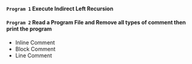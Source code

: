 #### `Program 1` Execute Indirect Left Recursion

#### `Program 2` Read a Program File and Remove all types of comment then print the program
- Inline Comment
- Block Comment
- Line Comment